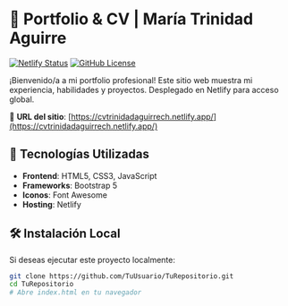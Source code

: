 # 🌟 Portfolio & CV | María Trinidad Aguirre

[![Netlify Status](https://api.netlify.com/api/v1/badges/YOUR_BADGE_ID/deploy-status)](https://app.netlify.com/sites/cvtrinidadaguirrech/deploys)
[![GitHub License](https://img.shields.io/github/license/TuUsuario/TuRepositorio)](LICENSE)

¡Bienvenido/a a mi portfolio profesional! Este sitio web muestra mi experiencia, habilidades y proyectos. Desplegado en Netlify para acceso global.

🔗 **URL del sitio**: [https://cvtrinidadaguirrech.netlify.app/](https://cvtrinidadaguirrech.netlify.app/)

## 🚀 Tecnologías Utilizadas
- **Frontend**: HTML5, CSS3, JavaScript
- **Frameworks**: Bootstrap 5
- **Iconos**: Font Awesome
- **Hosting**: Netlify

## 🛠 Instalación Local
Si deseas ejecutar este proyecto localmente:
```bash
git clone https://github.com/TuUsuario/TuRepositorio.git
cd TuRepositorio
# Abre index.html en tu navegador
